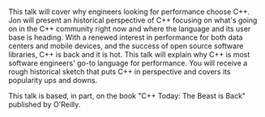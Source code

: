 This talk will cover why engineers looking for performance choose C++. Jon will present an historical perspective of C++ focusing on what's going on in the C++ community right now and where the language and its user base is heading. With a renewed interest in performance for both data centers and mobile devices, and the success of open source software libraries, C++ is back and it is hot. This talk will explain why C++ is most software engineers' go-to language for performance. You will receive a rough historical sketch that puts C++ in perspective and covers its popularity ups and downs.

This talk is based, in part, on the book "C++ Today: The Beast is Back" published by O'Reilly.
